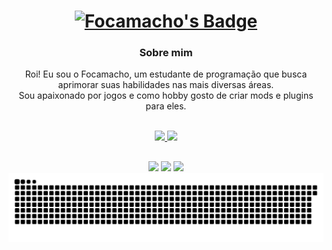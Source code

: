 <div align="center">
        <a href="#">
            <h1>
                <img src="https://img.shields.io/badge/Focamacho-%230d1117.svg?style=for-the-badge&logoColor=white" alt="Focamacho's Badge"/>
            </h1>
        </a>
        <h3>Sobre mim</h3>
        <p>
            Roi! Eu sou o Focamacho, um estudante de programação que busca aprimorar suas habilidades nas mais diversas áreas.
            <br/>
            Sou apaixonado por jogos e como hobby gosto de criar mods e plugins para eles.
            <br/>
            <br/>
        </p>
</div>

<div align="center">
        <a href="#">
                <img height="150em" src="https://github-readme-stats.vercel.app/api?username=Focamacho&show_icons=true&theme=radical&include_all_commits=true&count_private=true"/>
                <img height="150em" src="https://github-readme-stats.vercel.app/api/top-langs/?username=Focamacho&layout=compact&langs_count=7&theme=radical"/>
        </a>
</div>

##

<div align="center">
    <a href="https://twitter.com/focacolombo"><img src="https://img.shields.io/badge/Twitter-1DA1F2?style=for-the-badge&logo=twitter&logoColor=white"/></a>
    <a href="https://www.reddit.com/user/Focamacho/"><img src="https://img.shields.io/badge/Reddit-FF4500?style=for-the-badge&logo=reddit&logoColor=white"/></a>
    <a href="https://discordapp.com/users/465364296839331861"><img src="https://img.shields.io/badge/Discord-7289DA?style=for-the-badge&logo=discord&logoColor=white"></a>
    <br/>
    <a href="#">
        <img src="https://github.com/Focamacho/Focamacho/blob/output/github-contribution-grid-snake.svg" alt="Snake Animation"/>
    </a>
</div>
